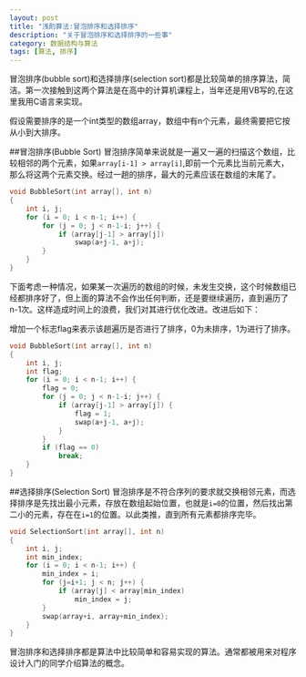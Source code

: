 ```yaml
---
layout: post
title: "浅酌算法:冒泡排序和选择排序"
description: "关于冒泡排序和选择排序的一些事"
category: 数据结构与算法
tags: [算法, 排序]
---
```


冒泡排序(bubble sort)和选择排序(selection sort)都是比较简单的排序算法，简洁。第一次接触到这两个算法是在高中的计算机课程上，当年还是用VB写的,在这里我用C语言来实现。

假设需要排序的是一个int类型的数组array，数组中有n个元素，最终需要把它按从小到大排序。

##冒泡排序(Bubble Sort)
冒泡排序简单来说就是一遍又一遍的扫描这个数组，比较相邻的两个元素，如果`array[i-1] > array[i]`,即前一个元素比当前元素大，那么将这两个元素交换。经过一趟的排序，最大的元素应该在数组的末尾了。

```c
void BubbleSort(int array[], int n)
{
    int i, j;
    for (i = 0; i < n-1; i++) {
        for (j = 0; j < n-1-i; j++) {
            if (array[j-1] > array[j])
                swap(a+j-1, a+j);
        }
    }
}
```

下面考虑一种情况，如果某一次遍历的数组的时候，未发生交换，这个时候数组已经都排序好了，但上面的算法不会作出任何判断，还是要继续遍历，直到遍历了n-1次。这样造成时间上的浪费，我们对其进行优化改进。改进后如下：

增加一个标志flag来表示该趟遍历是否进行了排序，0为未排序，1为进行了排序。

```c
void BubbleSort(int array[], int n)
{
    int i, j;
    int flag;
    for (i = 0; i < n-1; i++) {
        flag = 0;
        for (j = 0; j < n-1-i; j++) {
            if (array[j-1] > array[j]) {
                flag = 1;
                swap(a+j-1, a+j);
            }
        }
        if (flag == 0)
            break;
    }
}
```

##选择排序(Selection Sort)
冒泡排序是不符合序列的要求就交换相邻元素，而选择排序是先找出最小元素，存放在数组起始位置，也就是`i=0`的位置，然后找出第二小的元素，存在在`i=1`的位置。以此类推，直到所有元素都排序完毕。

```c
void SelectionSort(int array[], int n)
{
    int i, j;
    int min_index;
    for (i = 0; i < n-1; i++) {
        min_index = i;
        for (j=i+1; j < n; j++) {
            if (array[j] < array[min_index)
                min_index = j;
        }
        swap(array+i, array+min_index);
    }
}
```

冒泡排序和选择排序都是算法中比较简单和容易实现的算法。通常都被用来对程序设计入门的同学介绍算法的概念。
